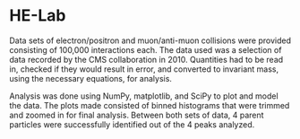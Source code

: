 # HE-Lab
Data sets of electron/positron and muon/anti-muon collisions were provided consisting of 100,000 interactions each. The data used was a selection of data recorded by the CMS collaboration in 2010. Quantities had to be read in, checked if they would result in error, and converted to invariant mass, using the necessary equations, for analysis.

Analysis was done using NumPy, matplotlib, and SciPy to plot and model the data. The plots made consisted of binned histograms that were trimmed and zoomed in for final analysis. Between both sets of data, 4 parent particles were successfully identified out of the 4 peaks analyzed. 
